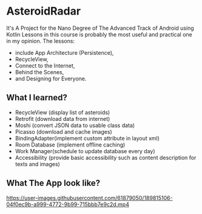 # AsteroidRadar
It's A Project for the Nano Degree of The Advanced Track of Android using Kotlin
Lessons in this course is probably the most useful and practical one in my opinion. 
The lessons:
* include App Architecture (Persistence),
* RecycleView,
* Connect to the Internet, 
* Behind the Scenes, 
* and Designing for Everyone.

## What I learned?

* RecycleView (display list of asteroids)
* Retrofit (download data from internet)
* Moshi (convert JSON data to usable class data)
* Picasso (download and cache images)
* BindingAdapter(implement custom attribute in layout xml)
* Room Database (implement offline caching)
* Work Manager(schedule to update database every day)
* Accessibility (provide basic accessibility such as content description for texts and images)
## What The App look like?


https://user-images.githubusercontent.com/61879050/189815106-04f0ec9b-a999-4772-9b99-715bbb7e9c2d.mp4

